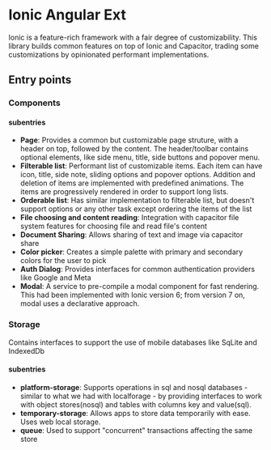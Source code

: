 # Ionic Angular Ext

Ionic is a feature-rich framework with a fair degree of customizability. This library builds common features on top of Ionic and Capacitor, trading some customizations by opinionated performant implementations.

## Entry points

### Components

#### subentries
- **Page**: Provides a common but customizable page struture, with a header on top, followed by the content. The header/toolbar contains optional elements, like side menu, title, side buttons and popover menu.
- **Filterable list**: Performant list of customizable items. Each item can have icon, title, side note, sliding options and popover options. Addition and deletion of items are implemented with predefined animations. The items are progressively rendered in order to support long lists.
- **Orderable list**: Has similar implementation to filterable list, but doesn't support options or any other task except ordering the items of the list
- **File choosing and content reading**: Integration with capacitor file system features for choosing file and read file's content
- **Document Sharing**: Allows sharing of text and image via capacitor share
- **Color picker**: Creates a simple palette with primary and secondary colors for the user to pick
- **Auth Dialog**: Provides interfaces for common authentication providers like Google and Meta
- **Modal**: A service to pre-compile a modal component for fast rendering. This had been implemented with Ionic version 6; from version 7 on, modal uses a declarative approach.

### Storage

Contains interfaces to support the use of mobile databases like SqLite and IndexedDb

#### subentries
- **platform-storage**: Supports operations in sql and nosql databases - similar to what we had with localforage - by providing interfaces to work with object stores(nosql) and tables with columns key and value(sql).
- **temporary-storage**: Allows apps to store data temporarily with ease. Uses web local storage.
- **queue**: Used to support "concurrent" transactions affecting the same store
